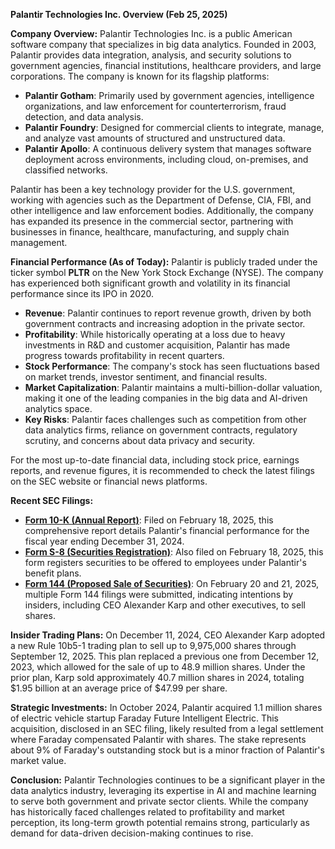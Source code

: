 **Palantir Technologies Inc. Overview (Feb 25, 2025)**

**Company Overview:**
Palantir Technologies Inc. is a public American software company that specializes in big data analytics. Founded in 2003, Palantir provides data integration, analysis, and security solutions to government agencies, financial institutions, healthcare providers, and large corporations. The company is known for its flagship platforms:
- **Palantir Gotham**: Primarily used by government agencies, intelligence organizations, and law enforcement for counterterrorism, fraud detection, and data analysis.
- **Palantir Foundry**: Designed for commercial clients to integrate, manage, and analyze vast amounts of structured and unstructured data.
- **Palantir Apollo**: A continuous delivery system that manages software deployment across environments, including cloud, on-premises, and classified networks.

Palantir has been a key technology provider for the U.S. government, working with agencies such as the Department of Defense, CIA, FBI, and other intelligence and law enforcement bodies. Additionally, the company has expanded its presence in the commercial sector, partnering with businesses in finance, healthcare, manufacturing, and supply chain management.

**Financial Performance (As of Today):**
Palantir is publicly traded under the ticker symbol **PLTR** on the New York Stock Exchange (NYSE). The company has experienced both significant growth and volatility in its financial performance since its IPO in 2020.

- **Revenue**: Palantir continues to report revenue growth, driven by both government contracts and increasing adoption in the private sector.
- **Profitability**: While historically operating at a loss due to heavy investments in R&D and customer acquisition, Palantir has made progress towards profitability in recent quarters.
- **Stock Performance**: The company's stock has seen fluctuations based on market trends, investor sentiment, and financial results.
- **Market Capitalization**: Palantir maintains a multi-billion-dollar valuation, making it one of the leading companies in the big data and AI-driven analytics space.
- **Key Risks**: Palantir faces challenges such as competition from other data analytics firms, reliance on government contracts, regulatory scrutiny, and concerns about data privacy and security.

For the most up-to-date financial data, including stock price, earnings reports, and revenue figures, it is recommended to check the latest filings on the SEC website or financial news platforms.

**Recent SEC Filings:**
- **[Form 10-K (Annual Report)](https://www.sec.gov/Archives/edgar/data/1321655/000132165524000022/pltr-20231231.htm)**: Filed on February 18, 2025, this comprehensive report details Palantir's financial performance for the fiscal year ending December 31, 2024.
- **[Form S-8 (Securities Registration)](https://www.sec.gov/Archives/edgar/data/1321655/000132165524000023/pltr-s8-20250218.htm)**: Also filed on February 18, 2025, this form registers securities to be offered to employees under Palantir's benefit plans.
- **[Form 144 (Proposed Sale of Securities)](https://www.sec.gov/Archives/edgar/data/1321655/000132165524000024/pltr-144-20250220.htm)**: On February 20 and 21, 2025, multiple Form 144 filings were submitted, indicating intentions by insiders, including CEO Alexander Karp and other executives, to sell shares.

**Insider Trading Plans:**
On December 11, 2024, CEO Alexander Karp adopted a new Rule 10b5-1 trading plan to sell up to 9,975,000 shares through September 12, 2025. This plan replaced a previous one from December 12, 2023, which allowed for the sale of up to 48.9 million shares. Under the prior plan, Karp sold approximately 40.7 million shares in 2024, totaling $1.95 billion at an average price of $47.99 per share.

**Strategic Investments:**
In October 2024, Palantir acquired 1.1 million shares of electric vehicle startup Faraday Future Intelligent Electric. This acquisition, disclosed in an SEC filing, likely resulted from a legal settlement where Faraday compensated Palantir with shares. The stake represents about 9% of Faraday's outstanding stock but is a minor fraction of Palantir's market value.

**Conclusion:**
Palantir Technologies continues to be a significant player in the data analytics industry, leveraging its expertise in AI and machine learning to serve both government and private sector clients. While the company has historically faced challenges related to profitability and market perception, its long-term growth potential remains strong, particularly as demand for data-driven decision-making continues to rise.

